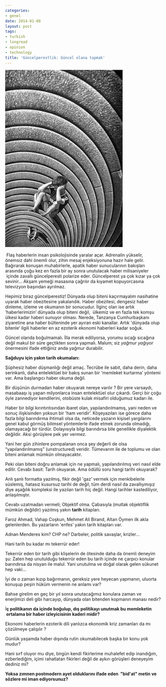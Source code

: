 ```yaml
---
categories:
- genel
date: 2014-01-08
layout: post
tags:
- turkish
- longread
- opinion
- technology
title: 'Güncelperestlik: Güncel olana tapmak'
---
```


[![](/images/0a5ee-kafa.jpg)](https://suatatan.wordpress.com/wp-content/uploads/2014/01/0a5ee-kafa.jpg)

 Flaş haberlerin insan psikolojisinde yaralar açar. Adrenalin yükselir, önemsiz dahi önemli olur, zihin mesaj enjeksiyonuna hazır hale gelir. Bağırarak konuşan muhabirlerle, apatik haber sunucularının bakışları arasında çoğu kez en fazla bir ay sonra unutulacak haber milisaniyeler  içinde zavallı güncelperesti polarize eder. Güncelperest ya çok kızar ya çok sevinir… Akşam yemeği masasına çağrılır da kıyamet kopuyorcasına televizyon başından ayrılmaz.

  

Hepimiz biraz güncelperestiz! Dünyada olup biteni kaçırmayalım nasihatine uyarak haber obezitesine yakalandık. Haber obezitesi, dengesiz haber dinleme, izleme ve okumanın bir sonucudur. İlginç olan ise artık ‘haberlerimizin’ dünyada olup biteni değil,  ülkemiz ve en fazla tek komşu ülkesi kadar haberi sunuyor olması. Nerede, Tanzanya Cumhurbaşkanı ziyaretine ana haber bülteninde yer ayıran eski kanallar. Artık 'dünyada olup bitenle’ ilgili haberler en az ezoterik ekonomi haberleri kadar soğuk.

  

Güncel olanda boğulmamalı. İlla merak ediliyorsa, yorumu sıcağı sıcağına değil makul bir süre geçtikten sonra yapmalı. Malum; siz _yağmur yağıyor_ önermesini ifade ettiğiniz anda yağmur durabilir. 

  

**Sağduyu için yakın tarih okumaları:**

Şüphesiz haber düşmanlığı değil amaç. Tecrübe ile sabit, daha derin, daha serinkanlı, daha entelektüel bir bakış sunan bir 'memleket kurtarma’ yöntemi var. Ama başlangıcı haber okuma değil. 

Bir düşünün durmadan haber okuyarak nereye varılır ? Bir yere varsaydı, masabaaşı iş yapan milyonlarca insan entelektüel olur çıkardı. Gerçi bir çoğu öyle zannediyor kendilerini, otobüste kulak misafiri olduğumuz kadarı ile. 

  

Haber bir bilgi kırıntıntısından ibaret olan, yapılandırılmamış, yani neden ve sonuç ilişkisinden yoksun bir 'ham veridir’. Köşeyazıları ise görece daha fazla bilgi barındırma ihtimali olsa da, neticede yazarın kişisel yargılarını genel kabul görmüş bilimsel yöntemlerle ifade etmek zorunda olmadığı, olamayacağı bir türdür. Dolayısıyla bilgi barındırsa bile genellikle diyalektik değildir. Aksi görüşlere pek yer vermez. 

Yani her gün zihinlere pompalanan onca şey değerli de olsa “yapılandırılmamış” (unstructured) veridir. Tümevarım ile de toplumu ve olan biteni anlamak mümkün olmayacaktır.

  

Peki olan biteni doğru anlamak için ne yapmalı, yapılandırılmış veri nasıl elde edilir. Cevabı basit: Tarih okuyarak. Ama ödüllü soru hangi tarihi okuyarak?

  

Anlı şanlı formatta yazılmış, fikir değil 'gaz’ vermek için menkibelerle süslemiş, hatasız kusursuz tarihi de değil, tüm derdi nasıl da zavallıymışız diye aşağılık kompleksi ile yazılan tarih hiç değil. Hangi tarihler kastediliyor, anlaşılmıştır.

  

Cevabı uzatmadan vermeli; Objektif olma. Çabasıyla (mutlak objektiflik mümkün değildir) yazılmış yakın **tarih** kitapları. 

  

Faroz Ahmad, Vahap Coşkun, Mehmet Ali Birand, Altan Öymen ilk akla gelenlerden. Bu yazarların 'enfes’ yakın tarih kitapları var.

  

Adnan Menderes kim? CHP ne? Darbeler, politik savaşlar, krizler…

  

Hani tarih bu kadar mı tekerrür eder!

  

Tekerrür eden bir tarih gibi klişelerin de ötesinde daha da önemli deneyim şu: Zaten hep unutulduğu tekerrür eden bu tarih içinde ne çarpıcı konular barındırsa da nisyan ile malul. Yani unutulma ve doğal olarak gelen sükunet hep vaki…

  

İyi de o zaman kızıp bağırmanın, gereksiz yere heyecan yapmanın, uluorta konuşup peşin hüküm vermenin ne anlamı var?

  

Bahse girelim en geç bir yıl sonra unutacağımız konulara zaman ve enerjimizi deli gibi harcayıp, dünyada olan bitenden kopmanın manası nedir?

  

İ**ç politikanın da içinde boğulup, dış politikayı unutmak bu memleketin  ortalama bir haber izleyicisinin kaderi midir?**

  

Ekonomi haberlerin ezoterik dili yanlızca ekonomik kriz zamanları da mı çözülmeye çalışılır ?

  

Günlük yaşamda haber dışında rutin okumabilecek başka bir konu yok mudur?

  

Hani sırf oluyor mu diye, birgün kendi fikirlerime muhalefet edip inandığım, ezberlediğim, içimi rahatlatan fikirleri değil de aykırı görüşleri deneyeyim dediniz mi?

  

**Yoksa zımnen postmodern ayet olduklarını ifade eden  "bid'at" metin ve sözlere mi iman ediyorsunuz?**
